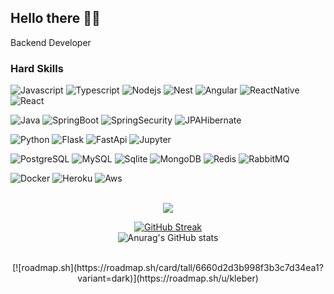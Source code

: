 ## Hello there 🙏💯
Backend Developer

### Hard Skills

![Javascript](https://img.shields.io/badge/JavaScript-F7DF1E?style=for-the-badge&logo=javascript&logoColor=black)
![Typescript](https://img.shields.io/badge/TypeScript-007ACC?style=for-the-badge&logo=typescript&logoColor=white)
![Nodejs](https://img.shields.io/badge/Node.js-43853D?style=for-the-badge&logo=node.js&logoColor=white)
![Nest](https://img.shields.io/badge/Nest.js-dc1c57?style=for-the-badge&logo=nest&logoColor=white)
![Angular](https://img.shields.io/badge/Angular-c50032?style=for-the-badge&logo=angular)
![ReactNative](https://img.shields.io/badge/React_Native-20232A?style=for-the-badge&logo=react&logoColor=61DAFB)
![React](https://img.shields.io/badge/React-20232A?style=for-the-badge&logo=react&logoColor=61DAFB)

![Java](https://img.shields.io/badge/Java-ED8B00?style=for-the-badge&logo=java&logoColor=white)
![SpringBoot](https://img.shields.io/badge/SpringBoot-6DB33F?style=for-the-badge&logo=spring-boot&logoColor=white)
![SpringSecurity](https://img.shields.io/badge/Security&Cloud-6cb33e?style=for-the-badge&logo=spring-security&logoColor=white)
![JPAHibernate](https://img.shields.io/badge/JPA&Hibernate-b6ad83?style=for-the-badge&logo=hibernate&logoColor=white)

![Python](https://img.shields.io/badge/Python-14354C?style=for-the-badge&logo=python&logoColor=white)
![Flask](https://img.shields.io/badge/Flask-000000?style=for-the-badge&logo=flask&logoColor=white)
![FastApi](https://img.shields.io/badge/FastApi-019386?style=for-the-badge&logo=fastapi&logoColor=white)
![Jupyter](https://img.shields.io/badge/-Jupyter-000000?style=for-the-badge&logo=jupyter)


![PostgreSQL](https://img.shields.io/badge/PostgreSQL-316192?style=for-the-badge&logo=postgresql&logoColor=white)
![MySQL](https://img.shields.io/badge/MySQL-00000F?style=for-the-badge&logo=mysql&logoColor=white)
![Sqlite](https://img.shields.io/badge/SQLite-07405E?style=for-the-badge&logo=sqlite&logoColor=white)
![MongoDB](https://img.shields.io/badge/MongoDB-4EA94B?style=for-the-badge&logo=mongodb&logoColor=white)
![Redis](https://img.shields.io/badge/Redis-D9281A?style=for-the-badge&logo=redis&logoColor=white)
![RabbitMQ](https://img.shields.io/badge/-RabbitMQ-ff6223?style=for-the-badge&logo=rabbit)

![Docker](https://img.shields.io/badge/Docker-2496ED?style=for-the-badge&logo=docker&logoColor=white)
![Heroku](https://img.shields.io/badge/Heroku-430098?style=for-the-badge&logo=heroku&logoColor=white)
![Aws](https://img.shields.io/badge/AWS-232F3E?style=for-the-badge&logo=amazon-aws&logoColor=white)



<br>
 <div align="center">
    <img src="https://github-readme-stats.vercel.app/api/top-langs/?username=kleberbarilli&layout=compact&langs_count=7&theme=gotham"/>
   
   [![GitHub Streak](https://github-readme-streak-stats.herokuapp.com/?user=kleberbarilli&theme=github-dark)](https://git.io/streak-stats?theme=github-dark)
 <br>
![Anurag's GitHub stats](https://github-readme-stats.vercel.app/api?username=kleberbarilli&show_icons=true&theme=gotham)

<br>
[![roadmap.sh](https://roadmap.sh/card/tall/6660d2d3b998f3b3c7d34ea1?variant=dark)](https://roadmap.sh/u/kleber)
</div>
<br>


